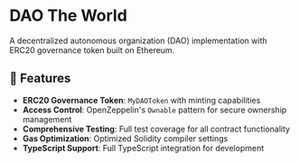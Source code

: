 # DAO The World

A decentralized autonomous organization (DAO) implementation with ERC20 governance token built on Ethereum.

## 🚀 Features

- **ERC20 Governance Token**: `MyDAOToken` with minting capabilities
- **Access Control**: OpenZeppelin's `Ownable` pattern for secure ownership management
- **Comprehensive Testing**: Full test coverage for all contract functionality
- **Gas Optimization**: Optimized Solidity compiler settings
- **TypeScript Support**: Full TypeScript integration for development

